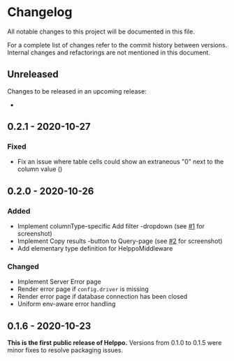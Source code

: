 # Changelog

All notable changes to this project will be documented in this file.

For a complete list of changes refer to the commit history between versions. Internal changes and refactorings are not mentioned in this document.

## Unreleased

Changes to be released in an upcoming release:

-

## 0.2.1 - 2020-10-27

### Fixed

- Fix an issue where table cells could show an extraneous "0" next to the column value ()

## 0.2.0 - 2020-10-26

### Added

- Implement columnType-specific Add filter -dropdown (see [#1](https://github.com/codeclown/helppo/issues/1) for screenshot)
- Implement Copy results -button to Query-page (see [#2](https://github.com/codeclown/helppo/issues/2) for screenshot)
- Add elementary type definition for HelppoMiddleware

### Changed

- Implement Server Error page
- Render error page if `config.driver` is missing
- Render error page if database connection has been closed
- Uniform env-aware error handling

## 0.1.6 - 2020-10-23

**This is the first public release of Helppo.** Versions from 0.1.0 to 0.1.5 were minor fixes to resolve packaging issues.

